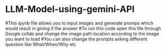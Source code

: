 # LLM-Model-using-gemini-API
#This ipynb file allows you to input images and generate promps which would result in giving it the answer
#To run this code open this file through Google collab and change the image path location according to the image you want to load
#You can also change the prompts asking different question like What/When/Why etc 
